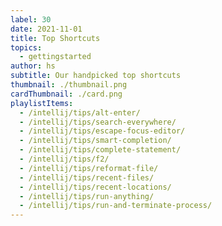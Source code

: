 ```yaml
---
label: 30
date: 2021-11-01
title: Top Shortcuts
topics:
  - gettingstarted
author: hs
subtitle: Our handpicked top shortcuts
thumbnail: ./thumbnail.png
cardThumbnail: ./card.png
playlistItems:
  - /intellij/tips/alt-enter/
  - /intellij/tips/search-everywhere/
  - /intellij/tips/escape-focus-editor/
  - /intellij/tips/smart-completion/
  - /intellij/tips/complete-statement/
  - /intellij/tips/f2/
  - /intellij/tips/reformat-file/
  - /intellij/tips/recent-files/
  - /intellij/tips/recent-locations/
  - /intellij/tips/run-anything/
  - /intellij/tips/run-and-terminate-process/
---
```


